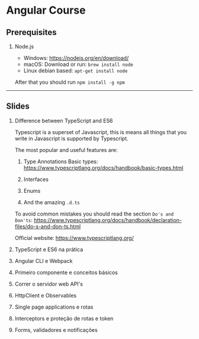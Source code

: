 # Angular Course

## Prerequisites

1. Node.js
    - Windows: https://nodejs.org/en/download/
    - macOS: Download or run: `brew install node`
    - Linux debian based: `apt-get install node`

    After that you should run `npm install -g npm`

---

## Slides

1. Difference between TypeScript and ES6

    Typescript is a superset of Javascript, this is means all things that you write in Javascript is supported by Typescript.

	The most popular and useful features are:

    1. Type Annotations
        Basic types: https://www.typescriptlang.org/docs/handbook/basic-types.html

    1. Interfaces
    1. Enums
    1. And the amazing `.d.ts`

    To avoid common mistakes you should read the section `Do's and Don'ts`:
    https://www.typescriptlang.org/docs/handbook/declaration-files/do-s-and-don-ts.html

    Official website: https://www.typescriptlang.org/


2. TypeScript e ES6 na prática
3. Angular CLI e Webpack
4. Primeiro componente e conceitos básicos
5. Correr o servidor web API's
6. HttpClient e Observables
7. Single page applications e rotas
8. Interceptors e proteção de rotas e token
9. Forms, validadores e notificações
